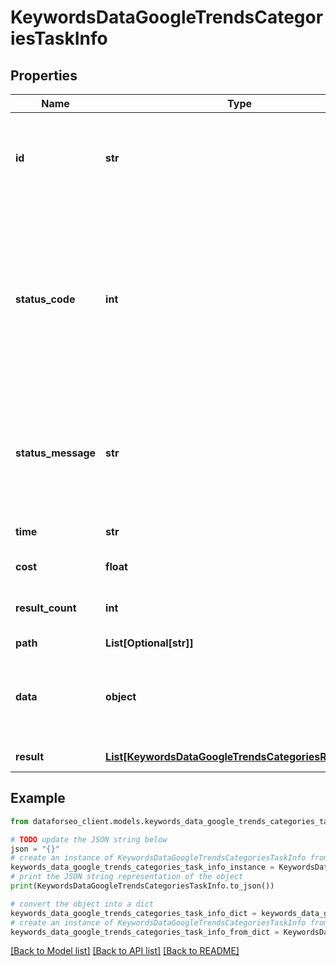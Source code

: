 # KeywordsDataGoogleTrendsCategoriesTaskInfo


## Properties

Name | Type | Description | Notes
------------ | ------------- | ------------- | -------------
**id** | **str** | task identifier unique task identifier in our system in the UUID format | [optional] 
**status_code** | **int** | status code of the task generated by DataForSEO, can be within the following range: 10000-60000 you can find the full list of the response codes here | [optional] 
**status_message** | **str** | informational message of the task you can find the full list of general informational messages here | [optional] 
**time** | **str** | execution time, seconds | [optional] 
**cost** | **float** | total tasks cost, USD | [optional] 
**result_count** | **int** | number of elements in the result array | [optional] 
**path** | **List[Optional[str]]** | URL path | [optional] 
**data** | **object** | contains the same parameters that you specified in the POST request | [optional] 
**result** | [**List[KeywordsDataGoogleTrendsCategoriesResultInfo]**](KeywordsDataGoogleTrendsCategoriesResultInfo.md) | array of results | [optional] 

## Example

```python
from dataforseo_client.models.keywords_data_google_trends_categories_task_info import KeywordsDataGoogleTrendsCategoriesTaskInfo

# TODO update the JSON string below
json = "{}"
# create an instance of KeywordsDataGoogleTrendsCategoriesTaskInfo from a JSON string
keywords_data_google_trends_categories_task_info_instance = KeywordsDataGoogleTrendsCategoriesTaskInfo.from_json(json)
# print the JSON string representation of the object
print(KeywordsDataGoogleTrendsCategoriesTaskInfo.to_json())

# convert the object into a dict
keywords_data_google_trends_categories_task_info_dict = keywords_data_google_trends_categories_task_info_instance.to_dict()
# create an instance of KeywordsDataGoogleTrendsCategoriesTaskInfo from a dict
keywords_data_google_trends_categories_task_info_from_dict = KeywordsDataGoogleTrendsCategoriesTaskInfo.from_dict(keywords_data_google_trends_categories_task_info_dict)
```
[[Back to Model list]](../README.md#documentation-for-models) [[Back to API list]](../README.md#documentation-for-api-endpoints) [[Back to README]](../README.md)


